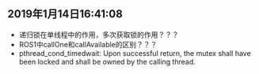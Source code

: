 ## 2019年1月14日16:41:08  
  - 递归锁在单线程中的作用，多次获取锁的作用？？？    
  - ROS1中callOne和callAvailable的区别？？？    
  - pthread_cond_timedwait: Upon successful return, the mutex shall have been locked and shall be owned by the calling thread.      

